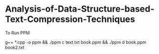 # Analysis-of-Data-Structure-based-Text-Compression-Techniques


To Run PPM

g++ *.cpp -o ppm && ./ppm c text.txt book.ppm && ./ppm d book.ppm book2.txt 

